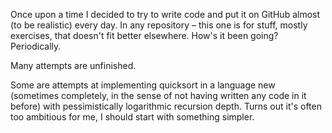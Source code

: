 Once upon a time I decided to try to write code and put it on GitHub almost (to be realistic) every day. In any repository – this one is for stuff, mostly exercises, that doesn't fit better elsewhere. How's it been going? Periodically.

Many attempts are unfinished.

Some are attempts at implementing quicksort in a language new (sometimes completely, in the sense of not having written any code in it before) with pessimistically logarithmic recursion depth. Turns out it's often too ambitious for me, I should start with something simpler.

